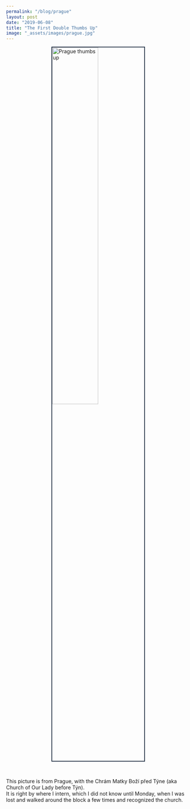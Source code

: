 ```yaml
---
permalink: "/blog/prague"
layout: post
date: "2019-06-08"
title: "The First Double Thumbs Up"
image: "_assets/images/prague.jpg"
---
```


<img src="https://files.slack.com/files-pri/TK33RJKFV-FL22F7P5J/prague.jpg"
     alt="Prague thumbs up"
     style="display: block; margin-bottom: .3rem; margin-left: auto; margin-right: auto; border: 2px solid #1f2d42; width: 50%; height: 50%;"/>

<br />

This picture is from Prague, with the Chrám Matky Boží před Týne (aka Church of Our Lady before Týn).  
It is right by where I intern, which I did not know until Monday, when I was lost and walked around the block a few times and recognized the church.
